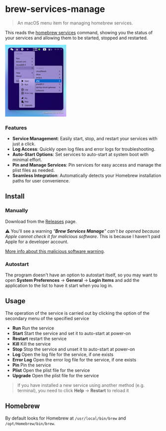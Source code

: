 # brew-services-manage

> An macOS menu item for managing homebrew services.

This reads the [homebrew services](https://github.com/Homebrew/homebrew-services) command, showing you the status of your services and allowing them to be started, stopped and restarted.

<img src="docs/screenshot.png" alt="Screenshot" width="197">

### Features

- **Service Management**: Easily start, stop, and restart your services with just a click.
- **Log Access**: Quickly open log files and error logs for troubleshooting.
- **Auto-Start Options**: Set services to auto-start at system boot with minimal effort.
- **Pin and Manage Services**: Pin services for easy access and manage the plist files as needed.
- **Seamless Integration**: Automatically detects your Homebrew installation paths for user convenience.

## Install

### Manually

Download from the [Releases](https://github.com/persiliao/brew-services-manage/releases) page.

⚠️ You'll see a warning <cite>"**Brew Services Manage**" can't be opened because Apple cannot check it for malicious software</cite>. This is because I haven't paid Apple for a developer account.

[More info about this malicious software warning](https://support.apple.com/en-gb/guide/mac-help/mchleab3a043/mac).

### Autostart

The program doesn't have an option to autostart itself, so you may want to open **System Preferences** -> **General** -> **Login Items** and add the application to the list to have it start when you log in.

## Usage

The operation of the service is carried out by clicking the option of the secondary menu of the specified service

- **Run** Run the service
- **Start** Start the service and set it to auto-start at power-on
- **Restart** restart the service
- **Kill** Kill the service
- **Stop** Stop the service and unset it to auto-start at power-on
- **Log** Open the log file for the service, if one exists
- **Error Log** Open the error log file for the service, if one exists
- **Pin** Pin the service
- **Plist** Open the plist file for the service
- **Upgrade** Open the plist file for the service

> If you have installed a new service using another method (e.g. terminal), you need to click **Help** -> **Restart** to reload it

## Homebrew

By default looks for Homebrew at `/usr/local/bin/brew` and `/opt/Homebrew/bin/brew`.